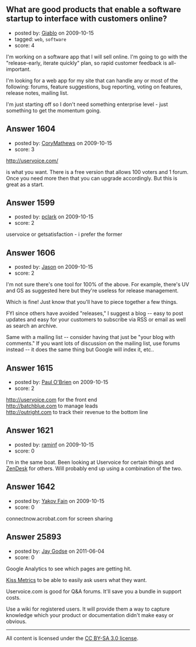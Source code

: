 ## What are good products that enable a software startup to interface with customers online?

- posted by: [Giablo](https://stackexchange.com/users/-1/813-giablo) on 2009-10-15
- tagged: `web`, `software`
- score: 4

I'm working on a software app that I will sell online. I'm going to go with the "release-early, iterate quickly" plan, so rapid customer feedback is all-important.

I'm looking for a web app for my site that can handle any or most of the following: forums, feature suggestions, bug reporting, voting on features, release notes, mailing list.

I'm just starting off so I don't need something enterprise level - just something to get the momentum going.



## Answer 1604

- posted by: [CoryMathews](https://stackexchange.com/users/-1/733-corymathews) on 2009-10-15
- score: 3

<p><a href="http://uservoice.com" rel="nofollow">http://uservoice.com/</a> </p>

<p>is what you want. There is a free version that allows 100 voters and 1 forum. Once you need more then that you can upgrade accordingly. But this is great as a start.</p>



## Answer 1599

- posted by: [pclark](https://stackexchange.com/users/-1/303-pclark) on 2009-10-15
- score: 2

uservoice or getsatisfaction - i prefer the former


## Answer 1606

- posted by: [Jason](https://stackexchange.com/users/-1/2-jason) on 2009-10-15
- score: 2

I'm not sure there's one tool for 100% of the above.  For example, there's UV and GS as suggested here but they're useless for release management.

Which is fine!  Just know that you'll have to piece together a few things.

FYI since others have avoided "releases," I suggest a blog -- easy to post updates and easy for your customers to subscribe via RSS or email as well as search an archive.

Same with a mailing list -- consider having that just be "your blog with comments."  If you want lots of discussion on the mailing list, use forums instead -- it does the same thing but Google will index it, etc..


## Answer 1615

- posted by: [Paul O'Brien](https://stackexchange.com/users/-1/759-paul-o-brien) on 2009-10-15
- score: 2

<p><a href="http://uservoice.com" rel="nofollow">http://uservoice.com</a> for the front end<BR>
<a href="http://batchblue.com" rel="nofollow">http://batchblue.com</a> to manage leads<BR>
<a href="http://outright.com" rel="nofollow">http://outright.com</a> to track their revenue to the bottom line</p>



## Answer 1621

- posted by: [raminf](https://stackexchange.com/users/-1/404-raminf) on 2009-10-15
- score: 0

<p>I'm in the same boat. Been looking at Uservoice for certain things and <a href="http://www.zendesk.com/" rel="nofollow">ZenDesk</a> for others. Will probably end up using a combination of the two.</p>



## Answer 1642

- posted by: [Yakov Fain](https://stackexchange.com/users/-1/691-yakov-fain) on 2009-10-15
- score: 0

connectnow.acrobat.com for screen sharing


## Answer 25893

- posted by: [Jay Godse](https://stackexchange.com/users/-1/7757-jay-godse) on 2011-06-04
- score: 0

<p>Google Analytics to see which pages are getting hit. </p>

<p><a href="http://www.kissmetrics.com/" rel="nofollow">Kiss Metrics</a> to be able to easily ask users what they want. </p>

<p>Uservoice.com is good for Q&amp;A forums. It'll save you a bundle in support costs. </p>

<p>Use a wiki for registered users. It will provide them a way to capture knowledge which your product or documentation didn't make easy or obvious. </p>




---

All content is licensed under the [CC BY-SA 3.0 license](https://creativecommons.org/licenses/by-sa/3.0/).
